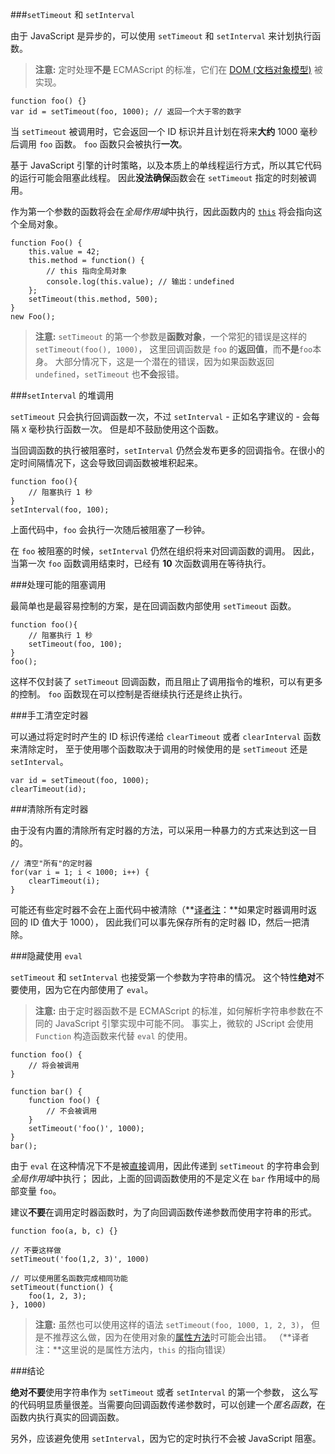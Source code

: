 ﻿###`setTimeout` 和 `setInterval`

由于 JavaScript 是异步的，可以使用 `setTimeout` 和 `setInterval` 来计划执行函数。

> **注意:** 定时处理**不是** ECMAScript 的标准，它们在 [DOM (文档对象模型)][1] 被实现。

    function foo() {}
    var id = setTimeout(foo, 1000); // 返回一个大于零的数字

当 `setTimeout` 被调用时，它会返回一个 ID 标识并且计划在将来**大约** 1000 毫秒后调用 `foo` 函数。
`foo` 函数只会被执行**一次**。

基于 JavaScript 引擎的计时策略，以及本质上的单线程运行方式，所以其它代码的运行可能会阻塞此线程。
因此**没法确保**函数会在 `setTimeout` 指定的时刻被调用。

作为第一个参数的函数将会在*全局作用域*中执行，因此函数内的 [`this`](#function.this) 将会指向这个全局对象。

    function Foo() {
        this.value = 42;
        this.method = function() {
            // this 指向全局对象
            console.log(this.value); // 输出：undefined
        };
        setTimeout(this.method, 500);
    }
    new Foo();


> **注意:** `setTimeout` 的第一个参数是**函数对象**，一个常犯的错误是这样的 `setTimeout(foo(), 1000)`，
> 这里回调函数是 `foo` 的**返回值**，而**不是**`foo`本身。
> 大部分情况下，这是一个潜在的错误，因为如果函数返回 `undefined`，`setTimeout` 也**不会**报错。

###`setInterval` 的堆调用

`setTimeout` 只会执行回调函数一次，不过 `setInterval` - 正如名字建议的 - 会每隔 `X` 毫秒执行函数一次。
但是却不鼓励使用这个函数。

当回调函数的执行被阻塞时，`setInterval` 仍然会发布更多的回调指令。在很小的定时间隔情况下，这会导致回调函数被堆积起来。

    function foo(){
        // 阻塞执行 1 秒
    }
    setInterval(foo, 100);

上面代码中，`foo` 会执行一次随后被阻塞了一秒钟。

在 `foo` 被阻塞的时候，`setInterval` 仍然在组织将来对回调函数的调用。
因此，当第一次 `foo` 函数调用结束时，已经有 **10** 次函数调用在等待执行。

###处理可能的阻塞调用

最简单也是最容易控制的方案，是在回调函数内部使用 `setTimeout` 函数。

    function foo(){
        // 阻塞执行 1 秒
        setTimeout(foo, 100);
    }
    foo();

这样不仅封装了 `setTimeout` 回调函数，而且阻止了调用指令的堆积，可以有更多的控制。
`foo` 函数现在可以控制是否继续执行还是终止执行。


###手工清空定时器

可以通过将定时时产生的 ID 标识传递给 `clearTimeout` 或者 `clearInterval` 函数来清除定时，
至于使用哪个函数取决于调用的时候使用的是 `setTimeout` 还是 `setInterval`。

    var id = setTimeout(foo, 1000);
    clearTimeout(id);

###清除所有定时器

由于没有内置的清除所有定时器的方法，可以采用一种暴力的方式来达到这一目的。

    // 清空"所有"的定时器
    for(var i = 1; i < 1000; i++) {
        clearTimeout(i);
    }

可能还有些定时器不会在上面代码中被清除（**[译者注][30]：**如果定时器调用时返回的 ID 值大于 1000），
因此我们可以事先保存所有的定时器 ID，然后一把清除。

###隐藏使用 `eval`

`setTimeout` 和 `setInterval` 也接受第一个参数为字符串的情况。
这个特性**绝对**不要使用，因为它在内部使用了 `eval`。

> **注意:** 由于定时器函数不是 ECMAScript 的标准，如何解析字符串参数在不同的 JavaScript 引擎实现中可能不同。
> 事实上，微软的 JScript 会使用 `Function` 构造函数来代替 `eval` 的使用。

    function foo() {
        // 将会被调用
    }

    function bar() {
        function foo() {
            // 不会被调用
        }
        setTimeout('foo()', 1000);
    }
    bar();

由于 `eval` 在这种情况下不是被[直接](#core.eval)调用，因此传递到 `setTimeout` 的字符串会到*全局作用域*中执行；
因此，上面的回调函数使用的不是定义在 `bar` 作用域中的局部变量 `foo`。

建议**不要**在调用定时器函数时，为了向回调函数传递参数而使用字符串的形式。

    function foo(a, b, c) {}
    
    // 不要这样做
    setTimeout('foo(1,2, 3)', 1000)

    // 可以使用匿名函数完成相同功能
    setTimeout(function() {
        foo(1, 2, 3);
    }, 1000)

> **注意:** 虽然也可以使用这样的语法 `setTimeout(foo, 1000, 1, 2, 3)`，
> 但是不推荐这么做，因为在使用对象的[属性方法](#function.this)时可能会出错。
>（**译者注：**这里说的是属性方法内，`this` 的指向错误）

###结论

**绝对不要**使用字符串作为 `setTimeout` 或者 `setInterval` 的第一个参数，
这么写的代码明显质量很差。当需要向回调函数传递参数时，可以创建一个*匿名函数*，在函数内执行真实的回调函数。

另外，应该避免使用 `setInterval`，因为它的定时执行不会被 JavaScript 阻塞。

[1]: http://en.wikipedia.org/wiki/Document_Object_Model 
[30]: http://cnblogs.com/sanshi/

